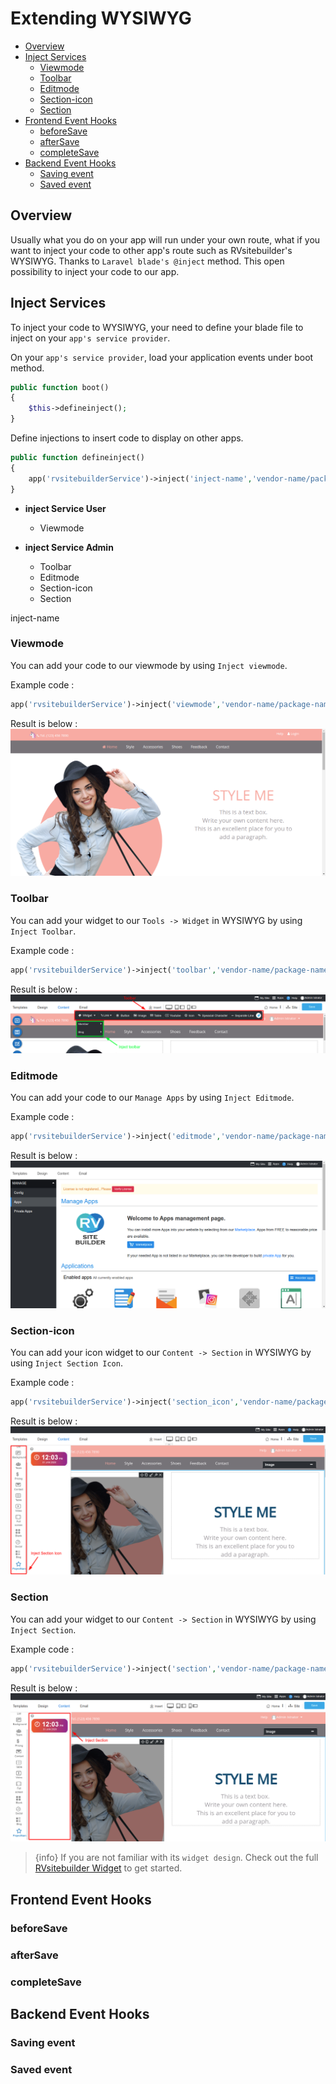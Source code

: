 # Extending WYSIWYG

- [Overview](#overview)
- [Inject Services](#inject-services)
  - [Viewmode](#viewmode)
  - [Toolbar](#toolbar)
  - [Editmode](#editmode)
  - [Section-icon](#section-icon)
  - [Section](#section)
- [Frontend Event Hooks](#frontend-event-hooks)
  - [beforeSave](#beforesave)
  - [afterSave](#aftersave)
  - [completeSave](#completesave)
- [Backend Event Hooks](#backend-event-hooks)
  - [Saving event](#saving-event)
  - [Saved event](#saved-event)

<a name="Overview"></a>

## Overview

Usually what you do on your app will run under your own route, what if you want to inject your code to other app's route such as RVsitebuilder's WYSIWYG. Thanks to `Laravel blade's @inject` method. This open possibility to inject your code to our app.

<a name="Inject-Services"></a>

## Inject Services

To inject your code to WYSIWYG, your need to define your blade file to inject on your `app's service provider`.

On your `app's service provider`, load your application events under boot method.

```php
public function boot()
{
    $this->defineinject();
}
```

Define injections to insert code to display on other apps.

```php
public function defineinject()
{
    app('rvsitebuilderService')->inject('inject-name','vendor-name/package-name::view blade file');
}
```

- **inject Service User**

  - Viewmode

- **inject Service Admin**
  - Toolbar
  - Editmode
  - Section-icon
  - Section

inject-name

### Viewmode

You can add your code to our viewmode by using `Inject viewmode`.

Example code :

```php
app('rvsitebuilderService')->inject('viewmode','vendor-name/package-name::view blade file');
```

Result is below :
![Viewmode or Mysite](images/mysite.png)

<!-- TODO: @tanawat inject admin-->

### Toolbar

You can add your widget to our `Tools -> Widget` in WYSIWYG by using `Inject Toolbar`.

Example code :

```php
app('rvsitebuilderService')->inject('toolbar','vendor-name/package-name::view blade file');
```

Result is below :
![Inject to Toolbar](images/injecttoolbar.png)

### Editmode

You can add your code to our `Manage Apps` by using `Inject Editmode`.

Example code :

```php
app('rvsitebuilderService')->inject('editmode','vendor-name/package-name::view blade file');
```

Result is below :
![Inject to Editmode](images/injecteditmode.png)

### Section-icon

You can add your icon widget to our `Content -> Section` in WYSIWYG by using `Inject Section Icon`.

Example code :

```php
app('rvsitebuilderService')->inject('section_icon','vendor-name/package-name::view blade file');
```

Result is below :
![Inject Section](images/injectsectionicon.png)

### Section

You can add your widget to our `Content -> Section` in WYSIWYG by using `Inject Section`.

Example code :

```php
app('rvsitebuilderService')->inject('section','vendor-name/package-name::view blade file');
```

Result is below :
![Inject Section](images/injectsection.png)

> {info} If you are not familiar with its `widget design`. Check out the full [RVsitebuilder Widget](rvsitebuilder-widget.md) to get started.

<a name="Frontend-Event-Hooks"></a>

## Frontend Event Hooks

<!-- TODO: @june Backend Event Hooks -->

### beforeSave

### afterSave

### completeSave

<a name="Backend-Event-Hooks"></a>

## Backend Event Hooks

<!-- TODO: @pram Backend Event Hooks -->

### Saving event

### Saved event
